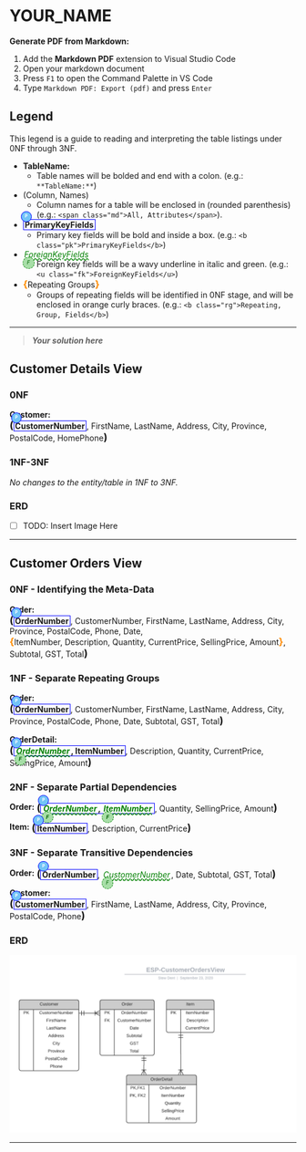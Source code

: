 # YOUR_NAME

**Generate PDF from Markdown:**

1. Add the **Markdown PDF** extension to Visual Studio Code
1. Open your markdown document
1. Press `F1` to open the Command Palette in VS Code
1. Type `Markdown PDF: Export (pdf)` and press `Enter`

## Legend

This legend is a guide to reading and interpreting the table listings under 0NF through 3NF.

- **TableName:**
  - Table names will be bolded and end with a colon. (e.g.: `**TableName:**`)
- (Column, Names)
  - Column names for a table will be enclosed in (rounded parenthesis) (e.g.: `<span class="md">All, Attributes</span>`).
- <b class="pk">PrimaryKeyFields</b>
  - Primary key fields will be bold and inside a box. (e.g.: `<b class="pk">PrimaryKeyFields</b>`)
- <u class="fk">ForeignKeyFields</u>
  - Foreign key fields will be a wavy underline in italic and green. (e.g.: `<u class="fk">ForeignKeyFields</u>`)
- <b class="rg">Repeating Groups</b>
  - Groups of repeating fields will be identified in 0NF stage, and will be enclosed in orange curly braces. (e.g.: `<b class="rg">Repeating, Group, Fields</b>`)

----

> ***Your solution here***


## Customer Details View

### 0NF

**Customer:** <span class="md"><b class="pk">CustomerNumber</b>, FirstName, LastName, Address, City, Province, PostalCode, HomePhone</span>

### 1NF-3NF

*No changes to the entity/table in 1NF to 3NF.*

### ERD

- [ ] TODO: Insert Image Here

----

## Customer Orders View

### 0NF - Identifying the Meta-Data

**Order:** <span class="md"><b class="pk">OrderNumber</b>, CustomerNumber, FirstName, LastName, Address, City, Province, PostalCode, Phone, Date, <b class="rg">ItemNumber, Description, Quantity, CurrentPrice, SellingPrice, Amount</b>, Subtotal, GST, Total</span>

### 1NF - Separate Repeating Groups

**Order:** <span class="md"><b class="pk">OrderNumber</b>, CustomerNumber, FirstName, LastName, Address, City, Province, PostalCode, Phone, Date, Subtotal, GST, Total</span>

**OrderDetail:** <span class="md"><b class="pk"><u class="fk">OrderNumber</u>, ItemNumber</b>, Description, Quantity, CurrentPrice, SellingPrice, Amount</span>

### 2NF - Separate Partial Dependencies

**Order:** <span class="md"><b class="pk"><u class="fk">OrderNumber</u>, <u class="fk">ItemNumber</u></b>, Quantity, SellingPrice, Amount</span>

**Item:** <span class="md"><b class="pk">ItemNumber</b>, Description, CurrentPrice</span>

### 3NF - Separate Transitive Dependencies

**Order:** <span class="md"><b class="pk">OrderNumber</b>, <u class="fk">CustomerNumber</u>, Date, Subtotal, GST, Total</span>

**Customer:** <span class="md"><b class="pk">CustomerNumber</b>, FirstName, LastName, Address, City, Province, PostalCode, Phone</span>

### ERD

![ERD](./ESP-CustomerOrdersView.png)

----

<style>
.md {
    display: inline-block;
    vertical-align: top;
    white-space:normal;
}
.md::before {
    content: '(';
    font-size: 1.25em;
    font-weight: bold;
}
.md::after {
    content: ')';
    font-size: 1.25em;
    font-weight: bold;
}
.pk {
    font-weight: 700;
    display: inline-block;
    border: thin solid #00f;
    padding: 0 2px;
    position: relative;
}
.pk::before {
    content: 'P';
    font-size:.55em;
    font-weight: bold;
    color: white;
    background-color: #72c4f7;
    position: absolute;
    left: -5px;
    top: -15px;
    border-radius: 50%;
    border: solid thin blue;
    width: 1.4em;
    height: 1.4em;
    padding:3px;
    text-align:center;
}
.fk {
    color: green;
    font-style: italic;
    text-decoration: wavy underline green;
    padding: 0 2px;
    position: relative;
}
.fk::before {
    content: 'F';
    font-size:.65em;
    position: absolute;
    left: -1px;
    bottom: -17px;
    color:darkgreen;
    background-color: #a7dea7;
    border-radius: 50%;
    border: dashed thin green;
    width: 1.4em;
    height: 1.4em;
    padding:3px;
    text-align:center;
}
.rg::before {
    content: '\007B';
    color: darkorange;
    font-size: 1.2em;
    font-weight: bold;
}
.rg::after {
    content: '\007D';
    color: darkorange;
    font-size: 1.2em;
    font-weight: bold;
}
.rg {
    display: inline-block;
    color: inherit;
    font-size: 1em;
    font-weight: normal;
}
.note {
    font-weight: bold;
    color: brown;
    font-size: 1.1em;
}
</style>

